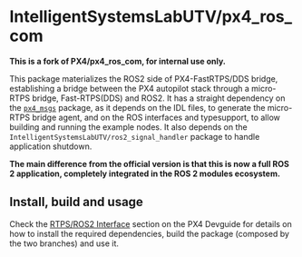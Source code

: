 # IntelligentSystemsLabUTV/px4_ros_com

**This is a fork of PX4/px4_ros_com, for internal use only.**

This package materializes the ROS2 side of PX4-FastRTPS/DDS bridge, establishing a bridge between the PX4 autopilot stack through a micro-RTPS bridge, Fast-RTPS(DDS) and ROS2. It has a straight dependency on the [`px4_msgs`](https://github.com/IntelligentSystemsLabUTV/px4_msgs) package, as it depends on the IDL files, to generate the micro-RTPS bridge agent, and on the ROS interfaces and typesupport, to allow building and running the example nodes. It also depends on the `IntelligentSystemsLabUTV/ros2_signal_handler` package to handle application shutdown.

**The main difference from the official version is that this is now a full ROS 2 application, completely integrated in the ROS 2 modules ecosystem.**

## Install, build and usage

Check the [RTPS/ROS2 Interface](https://dev.px4.io/en/middleware/micrortps.html) section on the PX4 Devguide for details on how to install the required dependencies, build the package (composed by the two branches) and use it.
